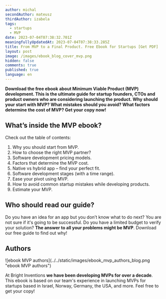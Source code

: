 ```yaml
---
author: michal
secondAuthor: mateusz
thirdAuthor: izabela
tags:
  - startups
  - MVP
date: 2023-07-04T07:38:32.701Z
meaningfullyUpdatedAt: 2023-07-04T07:38:33.285Z
title: From MVP to a Final Product. Free Ebook for Startups [Get PDF]
layout: post
image: /images/ebook_blog_cover_mvp.png
hidden: false
comments: true
published: true
language: en
---
```

**Download the free ebook about Minimum Viable Product (MVP) development. This is the ultimate guide for startup founders, CTOs and product owners who are considering launching the product. Why should your start with MVP? What mistakes should you avoid? What factors determine the cost of MVP? Get your copy now!**

<EbookDynamic sectionTitle='get free MVP guide now' ebookName='From-MVP-to-a-Final-Product.pdf' ebookDescription=' Calling all founders, CTOs and product owners! Dive into the world of MVP development with our comprehensive ebook. Don’t wait, grab your copy here!' ebookImage='/images/mvp_ebook_cover.svg' ebookAlt='MVP free ebook for startups' />

## What’s inside the MVP ebook?

Check out the table of contents:

1. Why you should start from MVP.
2. How to choose the right MVP partner?
3. Software development pricing models.
4. Factors that determine the MVP cost. 
5. Native vs hybrid app – find your perfect fit.
6. Software development stages (with a time range).
7. Ease your pivot using MVP.
8. How to avoid common startup mistakes while developing products.
9. Estimate your MVP.

## Who should read our guide?

Do you have an idea for an app but you don’t know what to do next? You are not sure if it's going to be successful. Do you have a limited budget to verify your solution? **The answer to all your problems might be MVP**. Download our free guide to find out why!

## Authors

<div className="image">![ebook MVP authors](../../static/images/ebook_mvp_authors_blog.png "ebook MVP authors")</div>

At Bright Inventions **we have been developing MVPs for over a decade**. This ebook is based on our team's experience in launching MVPs for startups based in Israel, Norway, Germany, the USA, and more. Feel free to get your copy!
